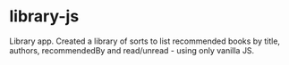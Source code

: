 # library-js

Library app. Created a library of sorts to list recommended books by title, authors, recommendedBy and read/unread - using only vanilla JS. 
